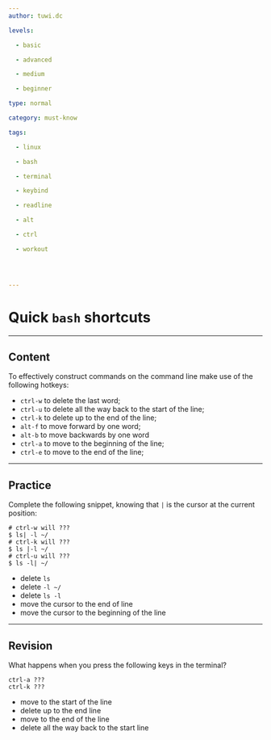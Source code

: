 ```yaml
---
author: tuwi.dc

levels:

  - basic

  - advanced

  - medium

  - beginner

type: normal

category: must-know

tags:

  - linux

  - bash

  - terminal

  - keybind

  - readline

  - alt

  - ctrl

  - workout




---
```


# Quick `bash` shortcuts

---

## Content

To effectively construct commands on the command line make use of the following hotkeys:

- `ctrl-w` to delete the last word;
- `ctrl-u` to delete all the way back to the start of the line;
- `ctrl-k` to delete up to the end of the line;
- `alt-f` to move forward by one word;
- `alt-b` to move backwards by one word
- `ctrl-a` to move to the beginning of the line;
- `ctrl-e` to move to the end of the line;

---

## Practice

Complete the following snippet, knowing that `|` is the cursor at the current position:

```
# ctrl-w will ???
$ ls| -l ~/
# ctrl-k will ???
$ ls |-l ~/
# ctrl-u will ???
$ ls -l| ~/
```

- delete `ls`
- delete `-l ~/`
- delete `ls -l`
- move the cursor to the end of line
- move the cursor to the beginning of the line

---

## Revision

What happens when you press the following keys in the terminal?

```
ctrl-a ???
ctrl-k ???
```

- move to the start of the line
- delete up to the end line
- move to the end of the line
- delete all the way back to the start line
